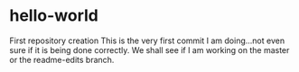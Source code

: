 # hello-world
First repository creation
This is the very first commit I am doing...not even sure if it is being done correctly.  We shall see if I am working on the master or the readme-edits branch.

